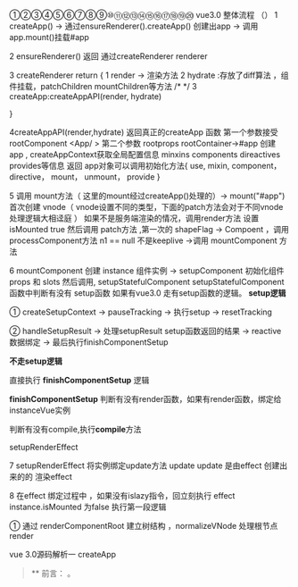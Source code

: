 ①②③④⑤⑥⑦⑧⑨⑩⑪⑫⑬⑭⑮⑯⑰⑱⑲⑳
vue3.0 
整体流程 （）
1 createApp() -> 通过ensureRenderer().createApp() 创建出app -> 调用app.mount()挂载#app

2 ensureRenderer() 返回 通过createRenderer renderer

3 createRenderer return {
    1 render -> 渲染方法
    2 hydrate :存放了diff算法 ，组件挂载，patchChildren mountChildren等方法 /*  */
    3 createApp:createAppAPI(render, hydrate)

}

4createAppAPI(render,hydrate) 返回真正的createApp 函数 第一个参数接受rootComponent <App/ >  第二个参数 rootprops rootContainer->#app
创建 app , createAppContext获取全局配置信息 minxins components direactives provides等信息 
返回 app对象可以调用初始化方法{
    use,
    mixin,
    component，
    directive，
    mount，
    unmount，
    provide
}

5 调用 mount方法（ 这里的mount经过createApp()处理的）-> mount("#app")
首次创建 vnode（ vnode设置不同的类型，下面的patch方法会对于不同vnode处理逻辑大相迳庭 ） 如果不是服务端渲染的情况，调用render方法 设置isMounted true
然后调用 patch方法 ,第一次的  shapeFlag -> Compoent ，调用 processComponent方法
n1 == null 不是keeplive ->调用 mountComponent 方法 


6 mountComponent 创建 instance 组件实例 -> setupComponent 初始化组件props 和  slots 然后调用,
setupStatefulComponent
setupStatefulComponent 函数中判断有没有 setup函数
如果有vue3.0 走有setup函数的逻辑。
**setup逻辑**

① createSetupContext -> pauseTracking -> 执行setup -> resetTracking

② handleSetupResult -> 处理setupResult setup函数返回的结果 
-> reactive 数据绑定  -> 最后执行finishComponentSetup

**不走setup逻辑**

直接执行 **finishComponentSetup** 逻辑

**finishComponentSetup**
判断有没有render函数，如果有render函数，绑定给instanceVue实例

判断有没有compile,执行**compile**方法

setupRenderEffect

7 setupRenderEffect  将实例绑定update方法 update
update 是由effect 创建出来的的 渲染effect

8 在effect 绑定过程中 ，如果没有islazy指令，回立刻执行 effect instance.isMounted 为false 执行第一段逻辑

① 通过 renderComponentRoot 建立树结构 ，normalizeVNode 处理根节点render


vue 3.0源码解析一 createApp 

 > ** 前言： 。